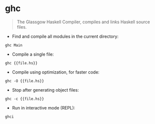 # ghc

> The Glassgow Haskell Compiler, compiles and links Haskell source files.

- Find and compile all modules in the current directory:

`ghc Main`

- Compile a single file:

`ghc {{file.hs}}`

- Compile using optimization, for faster code:

`ghc -O {{file.hs}}`

- Stop after generating object files:

`ghc -c {{file.hs}}`

- Run in interactive mode (REPL):

`ghci`
